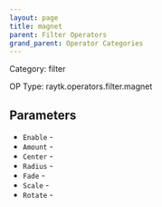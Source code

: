 ```yaml
---
layout: page
title: magnet
parent: Filter Operators
grand_parent: Operator Categories
---
```


Category: filter

OP Type: raytk.operators.filter.magnet

## Parameters

* `Enable` - 
* `Amount` - 
* `Center` - 
* `Radius` - 
* `Fade` - 
* `Scale` - 
* `Rotate` -
